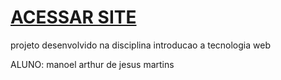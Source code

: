 # [ACESSAR SITE](https://manoel-arthur.github.io/berserk/index.html)
projeto desenvolvido na disciplina introducao a tecnologia web

ALUNO: manoel arthur de jesus martins
